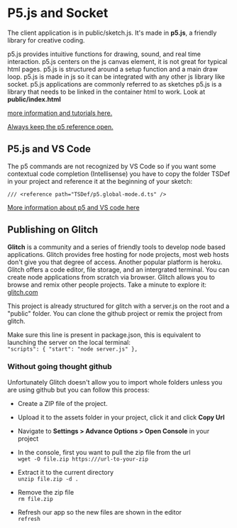 # P5.js and Socket

The client application is in public/sketch.js.
It's made in **p5.js**, a friendly library for creative coding.

p5.js provides intuitive functions for drawing, sound, and real time interaction.
p5.js centers on the js canvas element, it is not great for typical html pages.
p5.js is structured around a setup function and a main draw loop.
p5.js is made in js so it can be integrated with any other js library like socket.
p5.js applications are commonly referred to as sketches
p5.js is a library that needs to be linked in the container html to work. Look at **public/index.html**

[more information and tutorials here.](https://p5js.org/)

[Always keep the p5 reference open.](https://p5js.org/reference/)

## P5.js and VS Code

The p5 commands are not recognized by VS Code so if you want some contextual code completion (Intellisense) you have to copy the folder TSDef in your project and reference it at the beginning of your sketch: 

`/// <reference path="TSDef/p5.global-mode.d.ts" />`

[More information about p5 and VS code here](https://breaksome.tech/p5js-editor-how-to-set-up-visual-studio-code/)


## Publishing on Glitch

**Glitch** is a community and a series of friendly tools to develop node based applications.
Glitch provides free hosting for node projects, most web hosts don't give you that degree of access. Another popular platform is heroku.
Glitch offers a code editor, file storage, and an intergrated terminal. You can create node applications from scratch via browser.
Glitch allows you to browse and remix other people projects. Take a minute to explore it:  
[glitch.com](https://glitch.com/)

This project is already structured for glitch with a server.js on the root and a "public" folder. You can clone the github project or remix the project from glitch.

Make sure this line is present in package.json, this is equivalent to launching the server on the local terminal:  
`"scripts": { "start": "node server.js" },`


### Without going thought github
Unfortunately Glitch doesn't allow you to import whole folders unless you are using github but you can follow this process:

* Create a ZIP file of the project.
* Upload it to the assets folder in your project, click it and click **Copy Url**
* Navigate to **Settings > Advance Options > Open Console** in your project
* In the console, first you want to pull the zip file from the url  
`wget -O file.zip https:///url-to-your-zip`  

* Extract it to the current directory  
`unzip file.zip -d .`  

* Remove the zip file  
`rm file.zip`  

* Refresh our app so the new files are shown in the editor  
`refresh`  

